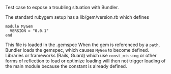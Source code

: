 Test case to expose a troubling situation with Bundler.

The standard rubygem setup has a lib/gem/version.rb which defines

    module MyGem
      VERSION = "0.0.1"
    end

This file is loaded in the .gemspec  When the gem is referenced by a `path`, Bundler loads the gemspec, which causes `MyGem` to become defined.  Libraries or frameworks (Rails, Guard) which use `const_missing` or other forms of reflection to load or optimize loading will then not trigger loading of the main module because the constant is already defined.
